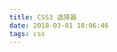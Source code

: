 ```yaml
---
title: CSS3 选择器
date: 2018-03-01 18:06:46
tags: css
---
```


<div id="css3-box">
</div>
<script type="text/javascript">
	var cssBox=document.getElementById("css3-box");
	var html=`<table class="dataintable">
				<tbody>
				<tr>
				<th>选择器</th>
				<th>例子</th>
				<th>例子描述</th>
				<th style="width:5%;">CSS</th>
				</tr>
				<tr>
				<td><a href="/cssref/selector_class.asp" title="CSS .class 选择器">.<i>class</i></a></td>
				<td>.intro</td>
				<td>选择 class="intro" 的所有元素。</td>
				<td>1</td>
				</tr>
				<tr>
				<td><a href="/cssref/selector_id.asp" title="CSS #id 选择器">#<i>id</i></a></td>
				<td>#firstname</td>
				<td>选择 id="firstname" 的所有元素。</td>
				<td>1</td>
				</tr>
				<tr>
				<td><a href="/cssref/selector_all.asp" title="CSS * 选择器">*</a></td>
				<td>*</td>
				<td>选择所有元素。</td>
				<td>2</td>
				</tr>
				<tr>
				<td><a href="/cssref/selector_element.asp" title="CSS element 选择器"><i>element</i></a></td>
				<td>p</td>
				<td>选择所有 &lt;p&gt; 元素。</td>
				<td>1</td>
				</tr>
				<tr>
				<td><a href="/cssref/selector_element_comma.asp" title="CSS element,element 选择器"><i>element</i>,<i>element</i></a></td>
				<td>div,p</td>
				<td>选择所有 &lt;div&gt; 元素和所有 &lt;p&gt; 元素。</td>
				<td>1</td>
				</tr>
				<tr>
				<td><a href="/cssref/selector_element_element.asp" title="CSS element element 选择器"><i>element</i> <i>element</i></a></td>
				<td>div p</td>
				<td>选择 &lt;div&gt; 元素内部的所有 &lt;p&gt; 元素。</td>
				<td>1</td>
				</tr>
				<tr>
				<td><a href="/cssref/selector_element_gt.asp" title="CSS element>element 选择器"><i>element</i>&gt;<i>element</i></a></td>
				<td>div&gt;p</td>
				<td>选择父元素为 &lt;div&gt; 元素的所有 &lt;p&gt; 元素。</td>
				<td>2</td>
				</tr>
				<tr>
				<td><a href="/cssref/selector_element_plus.asp" title="CSS element+element 选择器"><i>element</i>+<i>element</i></a></td>
				<td>div+p</td>
				<td>选择紧接在 &lt;div&gt; 元素之后的所有 &lt;p&gt; 元素。</td>
				<td>2</td>
				</tr>
				<tr>
				<td><a href="/cssref/selector_attribute.asp" title="CSS [attribute] 选择器">[<i>attribute</i>]</a></td>
				<td>[target]</td>
				<td>选择带有 target 属性所有元素。</td>
				<td>2</td>
				</tr>
				<tr>
				<td><a href="/cssref/selector_attribute_value.asp" title="CSS [attribute=value] 选择器">[<i>attribute</i>=<i>value</i>]</a></td>
				<td>[target=_blank]</td>
				<td>选择 target="_blank" 的所有元素。</td>
				<td>2</td>
				</tr>
				<tr>
				<td><a href="/cssref/selector_attribute_value_contain.asp" title="CSS [attribute~=value] 选择器">[<i>attribute</i>~=<i>value</i>]</a></td>
				<td>[title~=flower]</td>
				<td>选择 title 属性包含单词 "flower" 的所有元素。</td>
				<td>2</td>
				</tr>
				<tr>
				<td><a href="/cssref/selector_attribute_value_start.asp" title="CSS [attribute|=value] 选择器">[<i>attribute</i>|=<i>value</i>]</a></td>
				<td>[lang|=en]</td>
				<td>选择 lang 属性值以 "en" 开头的所有元素。</td>
				<td>2</td>
				</tr>
				<tr>
				<td><a href="/cssref/selector_link.asp" title="CSS :link 选择器">:link</a></td>
				<td>a:link</td>
				<td>选择所有未被访问的链接。</td>
				<td>1</td>
				</tr>
				<tr>
				<td><a href="/cssref/selector_visited.asp" title="CSS :visited 选择器">:visited</a></td>
				<td>a:visited</td>
				<td>选择所有已被访问的链接。</td>
				<td>1</td>
				</tr>
				<tr>
				<td><a href="/cssref/selector_active.asp" title="CSS :active 选择器">:active</a></td>
				<td>a:active</td>
				<td>选择活动链接。</td>
				<td>1</td>
				</tr>
				<tr>
				<td><a href="/cssref/selector_hover.asp" title="CSS :hover 选择器">:hover</a></td>
				<td>a:hover</td>
				<td>选择鼠标指针位于其上的链接。</td>
				<td>1</td>
				</tr>
				<tr>
				<td><a href="/cssref/selector_focus.asp" title="CSS :focus 选择器">:focus</a></td>
				<td>input:focus</td>
				<td>选择获得焦点的 input 元素。</td>
				<td>2</td>
				</tr>
				<tr>
				<td><a href="/cssref/selector_first-letter.asp" title="CSS :first-letter 选择器">:first-letter</a></td>
				<td>p:first-letter</td>
				<td>选择每个 &lt;p&gt; 元素的首字母。</td>
				<td>1</td>
				</tr>
				<tr>
				<td><a href="/cssref/selector_first-line.asp" title="CSS :first-line 选择器">:first-line</a></td>
				<td>p:first-line</td>
				<td>选择每个 &lt;p&gt; 元素的首行。</td>
				<td>1</td>
				</tr>
				<tr>
				<td><a href="/cssref/selector_first-child.asp" title="CSS :first-child 选择器">:first-child</a></td>
				<td>p:first-child</td>
				<td>选择属于父元素的第一个子元素的每个 &lt;p&gt; 元素。</td>
				<td>2</td>
				</tr>
				<tr>
				<td><a href="/cssref/selector_before.asp" title="CSS :before 选择器">:before</a></td>
				<td>p:before</td>
				<td>在每个 &lt;p&gt; 元素的内容之前插入内容。</td>
				<td>2</td>
				</tr>
				<tr>
				<td><a href="/cssref/selector_after.asp" title="CSS :after 选择器">:after</a></td>
				<td>p:after</td>
				<td>在每个 &lt;p&gt; 元素的内容之后插入内容。</td>
				<td>2</td>
				</tr>
				<tr>
				<td><a href="/cssref/selector_lang.asp" title="CSS :lang(language) 选择器">:lang(<i>language</i>)</a></td>
				<td>p:lang(it)</td>
				<td>选择带有以 "it" 开头的 lang 属性值的每个 &lt;p&gt; 元素。</td>
				<td>2</td>
				</tr>
				<tr>
				<td><a href="/cssref/selector_gen_sibling.asp" title="CSS element1~element2 选择器"><i>element1</i>~<i>element2</i></a></td>
				<td>p~ul</td>
				<td>选择前面有 &lt;p&gt; 元素的每个 &lt;ul&gt; 元素。</td>
				<td>3</td>
				</tr>
				<tr>
				<td><a href="/cssref/selector_attr_begin.asp" title="CSS [attribute^=value] 选择器">[<i>attribute</i>^=<i>value</i>]</a></td>
				<td>a[src^="https"]</td>
				<td>选择其 src 属性值以 "https" 开头的每个 &lt;a&gt; 元素。</td>
				<td>3</td>
				</tr>
				<tr>
				<td><a href="/cssref/selector_attr_end.asp" title="CSS [attribute$=value] 选择器">[<i>attribute</i>$=<i>value</i>]</a></td>
				<td>a[src$=".pdf"]</td>
				<td>选择其 src 属性以 ".pdf" 结尾的所有 &lt;a&gt; 元素。</td>
				<td>3</td>
				</tr>
				<tr>
				<td><a href="/cssref/selector_attr_contain.asp" title="CSS [attribute*=value] 选择器">[<i>attribute</i>*=<i>value</i>]</a></td>
				<td>a[src*="abc"]</td>
				<td>选择其 src 属性中包含 "abc" 子串的每个 &lt;a&gt; 元素。</td>
				<td>3</td>
				</tr>
				<tr>
				<td><a href="/cssref/selector_first-of-type.asp" title="CSS :first-of-type 选择器">:first-of-type</a></td>
				<td>p:first-of-type</td>
				<td>选择属于其父元素的首个 &lt;p&gt; 元素的每个 &lt;p&gt; 元素。</td>
				<td>3</td>
				</tr>
				<tr>
				<td><a href="/cssref/selector_last-of-type.asp" title="CSS :last-of-type 选择器">:last-of-type</a></td>
				<td>p:last-of-type</td>
				<td>选择属于其父元素的最后 &lt;p&gt; 元素的每个 &lt;p&gt; 元素。</td>
				<td>3</td>
				</tr>
				<tr>
				<td><a href="/cssref/selector_only-of-type.asp" title="CSS :only-of-type 选择器">:only-of-type</a></td>
				<td>p:only-of-type</td>
				<td>选择属于其父元素唯一的 &lt;p&gt; 元素的每个 &lt;p&gt; 元素。</td>
				<td>3</td>
				</tr>
				<tr>
				<td><a href="/cssref/selector_only-child.asp" title="CSS :only-child 选择器">:only-child</a></td>
				<td>p:only-child</td>
				<td>选择属于其父元素的唯一子元素的每个 &lt;p&gt; 元素。</td>
				<td>3</td>
				</tr>
				<tr>
				<td><a href="/cssref/selector_nth-child.asp" title="CSS :nth-child(n) 选择器">:nth-child(<i>n</i>)</a></td>
				<td>p:nth-child(2)</td>
				<td>选择属于其父元素的第二个子元素的每个 &lt;p&gt; 元素。</td>
				<td>3</td>
				</tr>
				<tr>
				<td><a href="/cssref/selector_nth-last-child.asp" title="CSS :nth-last-child(n) 选择器">:nth-last-child(<i>n</i>)</a></td>
				<td>p:nth-last-child(2)</td>
				<td>同上，从最后一个子元素开始计数。</td>
				<td>3</td>
				</tr>
				<tr>
				<td><a href="/cssref/selector_nth-of-type.asp" title="CSS :nth-of-type(n) 选择器">:nth-of-type(<i>n</i>)</a></td>
				<td>p:nth-of-type(2)</td>
				<td>选择属于其父元素第二个 &lt;p&gt; 元素的每个 &lt;p&gt; 元素。</td>
				<td>3</td>
				</tr>
				<tr>
				<td><a href="/cssref/selector_nth-last-of-type.asp" title="CSS :nth-last-of-type(n) 选择器">:nth-last-of-type(<i>n</i>)</a></td>
				<td>p:nth-last-of-type(2)</td>
				<td>同上，但是从最后一个子元素开始计数。</td>
				<td>3</td>
				</tr>
				<tr>
				<td><a href="/cssref/selector_last-child.asp" title="CSS :last-child 选择器">:last-child</a></td>
				<td>p:last-child</td>
				<td>选择属于其父元素最后一个子元素每个 &lt;p&gt; 元素。</td>
				<td>3</td>
				</tr>
				<tr>
				<td><a href="/cssref/selector_root.asp" title="CSS :root 选择器">:root</a></td>
				<td>:root</td>
				<td>选择文档的根元素。</td>
				<td>3</td>
				</tr>
				<tr>
				<td><a href="/cssref/selector_empty.asp" title="CSS :empty 选择器">:empty</a></td>
				<td>p:empty</td>
				<td>选择没有子元素的每个 &lt;p&gt; 元素（包括文本节点）。</td>
				<td>3</td>
				</tr>
				<tr>
				<td><a href="/cssref/selector_target.asp" title="CSS :target 选择器">:target</a></td>
				<td>#news:target</td>
				<td>选择当前活动的 #news 元素。</td>
				<td>3</td>
				</tr>
				<tr>
				<td><a href="/cssref/selector_enabled.asp" title="CSS :enabled 选择器">:enabled</a></td>
				<td>input:enabled</td>
				<td>选择每个启用的 &lt;input&gt; 元素。</td>
				<td>3</td>
				</tr>
				<tr>
				<td><a href="/cssref/selector_disabled.asp" title="CSS :disabled 选择器">:disabled</a></td>
				<td>input:disabled</td>
				<td>选择每个禁用的 &lt;input&gt; 元素</td>
				<td>3</td>
				</tr>
				<tr>
				<td><a href="/cssref/selector_checked.asp" title="CSS :checked 选择器">:checked</a></td>
				<td>input:checked</td>
				<td>选择每个被选中的 &lt;input&gt; 元素。</td>
				<td>3</td>
				</tr>
				<tr>
				<td><a href="/cssref/selector_not.asp" title="CSS :not(selector) 选择器">:not(<i>selector</i>)</a></td>
				<td>:not(p)</td>
				<td>选择非 &lt;p&gt; 元素的每个元素。</td>
				<td>3</td>
				</tr>
				<tr>
				<td><a href="/cssref/selector_selection.asp" title="CSS ::selection 选择器">::selection</a></td>
				<td>::selection</td>
				<td>选择被用户选取的元素部分。</td>
				<td>3</td>
				</tr>
				</tbody>
				</table>`
			cssBox.innerHTML=html;
</script>